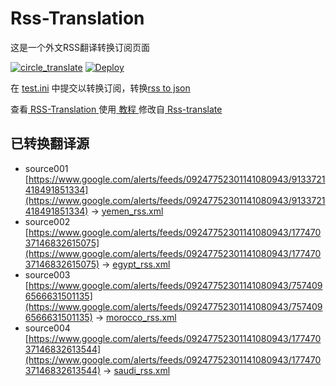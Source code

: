 # Rss-Translation

这是一个外文RSS翻译转换订阅页面 

[![circle_translate](https://github.com/lianwuyeah/Rss-Translation/actions/workflows/circle_translate.yml/badge.svg)](https://github.com/lianwuyeah/Rss-Translation/actions/workflows/circle_translate.yml)
[![Deploy](https://github.com/lianwuyeah/Rss-Translation/actions/workflows/jekyll-gh-pages.yml/badge.svg)](https://github.com/lianwuyeah/Rss-Translation/actions/workflows/jekyll-gh-pages.yml)

在 [test.ini](https://github.com/lianwuyeah/Rss-Translation/blob/main/test.ini) 中提交以转换订阅，转换[rss to json](https://rss2json.com/)

查看[ RSS-Translation ](https://lianwuyeah.github.io/RSS-Translation)使用[ 教程 ](https://www.lianwuyeah.net/tutorial/644)修改自[ Rss-translate ](https://github.com/rcy1314/Rss-Translation/)

## 已转换翻译源

 - source001 [https://www.google.com/alerts/feeds/09247752301141080943/9133721418491851334](https://www.google.com/alerts/feeds/09247752301141080943/9133721418491851334) -> [yemen_rss.xml](rss/yemen_rss.xml)
 - source002 [https://www.google.com/alerts/feeds/09247752301141080943/17747037146832615075](https://www.google.com/alerts/feeds/09247752301141080943/17747037146832615075) -> [egypt_rss.xml](rss/egypt_rss.xml)
 - source003 [https://www.google.com/alerts/feeds/09247752301141080943/7574096566631501135](https://www.google.com/alerts/feeds/09247752301141080943/7574096566631501135) -> [morocco_rss.xml](rss/morocco_rss.xml)
 - source004 [https://www.google.com/alerts/feeds/09247752301141080943/17747037146832613544](https://www.google.com/alerts/feeds/09247752301141080943/17747037146832613544) -> [saudi_rss.xml](rss/saudi_rss.xml)

